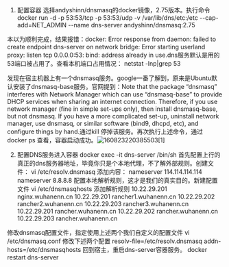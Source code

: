 1. 配置容器
选择andyshinn/dnsmasq的docker镜像，2.75版本。执行命令
docker run -d -p 53:53/tcp -p 53:53/udp -v /var/lib/dns/etc:/etc --cap-add=NET_ADMIN --name dns-server andyshinn/dnsmasq:2.75

本以为顺利完成，结果报错：docker: Error response from daemon: failed to create endpoint dns-server on network bridge: Error starting userland proxy: listen tcp 0.0.0.0:53: bind: address already in use.dns服务默认是用的53端口被占用了。查看本机端口占用情况：
netstat -lnp|grep 53

发现在宿主机器上有一个dnsmasq服务。google一番了解到，原来是Ubuntu默认安装了dnsmasq-base服务。官网提到：Note that the package “dnsmasq” interferes with Network Manager which can use “dnsmasq-base” to provide DHCP services when sharing an internet connection. Therefore, if you use network manager (fine in simple set-ups only), then install dnsmasq-base, but not dnsmasq. If you have a more complicated set-up, uninstall network manager, use dnsmasq, or similar software (bind9, dhcpd, etc), and configure things by hand.通过kill 停掉该服务。再次执行上述命令，通过
docker ps
查看，容器启动成功。![160823220385503[1]](E:\book\hulongjiang.github.io\docker\160823220385503[1].png)


2. 配置DNS服务进入容器
docker exec -it dns-server /bin/sh
首先配置上行的真正的dns服务器地址，毕竟你只是个本地代理，不了解外部规则。创建文件：
vi /etc/resolv.dnsmasq
添加内容：
nameserver 114.114.114.114
nameserver 8.8.8.8
配置本地解析规则，这才是我们的真实目的。新建配置文件
vi /etc/dnsmasqhosts
添加解析规则
10.22.29.201 nginx.wuhanenn.cn
10.22.29.201 rancher1.wuhanenn.cn
10.22.29.202 rancher2.wuhanenn.cn
10.22.29.203 rancher3.wuhanenn.cn
10.22.29.201 rancher.wuhanenn.cn
10.22.29.202 rancher.wuhanenn.cn
10.22.29.203 rancher.wuhanenn.cn

 修改dnsmasq配置文件，指定使用上述两个我们自定义的配置文件
vi /etc/dnsmasq.conf
修改下述两个配置
resolv-file=/etc/resolv.dnsmasq
addn-hosts=/etc/dnsmasqhosts
回到宿主，重启dns-server容器服务。
docker restart dns-server

